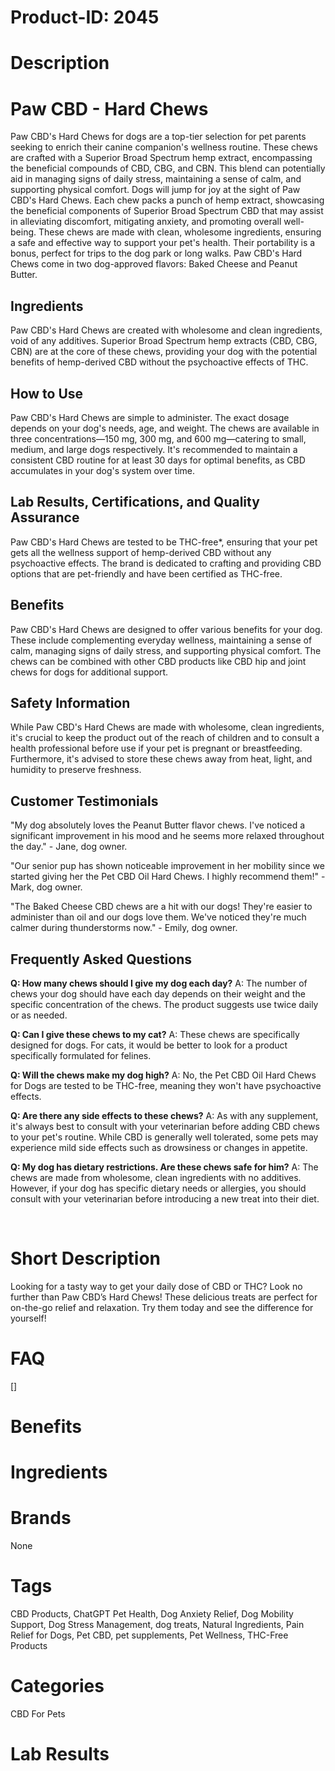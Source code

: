 # Product-ID: 2045

# Description

<h1>Paw CBD - Hard Chews</h1>
<p>Paw CBD's Hard Chews for dogs are a top-tier selection for pet parents seeking to enrich their canine companion's wellness routine. These chews are crafted with a Superior Broad Spectrum hemp extract, encompassing the beneficial compounds of CBD, CBG, and CBN. This blend can potentially aid in managing signs of daily stress, maintaining a sense of calm, and supporting physical comfort. Dogs will jump for joy at the sight of Paw CBD's Hard Chews. Each chew packs a punch of hemp extract, showcasing the beneficial components of Superior Broad Spectrum CBD that may assist in alleviating discomfort, mitigating anxiety, and promoting overall well-being. These chews are made with clean, wholesome ingredients, ensuring a safe and effective way to support your pet's health. Their portability is a bonus, perfect for trips to the dog park or long walks. Paw CBD's Hard Chews come in two dog-approved flavors: Baked Cheese and Peanut Butter.</p>
<h2>Ingredients</h2>
<p>Paw CBD's Hard Chews are created with wholesome and clean ingredients, void of any additives. Superior Broad Spectrum hemp extracts (CBD, CBG, CBN) are at the core of these chews, providing your dog with the potential benefits of hemp-derived CBD without the psychoactive effects of THC.</p>
<h2>How to Use</h2>
<p>Paw CBD's Hard Chews are simple to administer. The exact dosage depends on your dog's needs, age, and weight. The chews are available in three concentrations—150 mg, 300 mg, and 600 mg—catering to small, medium, and large dogs respectively. It's recommended to maintain a consistent CBD routine for at least 30 days for optimal benefits, as CBD accumulates in your dog's system over time.</p>
<h2>Lab Results, Certifications, and Quality Assurance</h2>
<p>Paw CBD's Hard Chews are tested to be THC-free*, ensuring that your pet gets all the wellness support of hemp-derived CBD without any psychoactive effects. The brand is dedicated to crafting and providing CBD options that are pet-friendly and have been certified as THC-free.</p>
<h2>Benefits</h2>
<p>Paw CBD's Hard Chews are designed to offer various benefits for your dog. These include complementing everyday wellness, maintaining a sense of calm, managing signs of daily stress, and supporting physical comfort. The chews can be combined with other CBD products like CBD hip and joint chews for dogs for additional support.</p>
<h2>Safety Information</h2>
<p>While Paw CBD's Hard Chews are made with wholesome, clean ingredients, it's crucial to keep the product out of the reach of children and to consult a health professional before use if your pet is pregnant or breastfeeding. Furthermore, it's advised to store these chews away from heat, light, and humidity to preserve freshness.</p>
<h2>Customer Testimonials</h2>
<p>"My dog absolutely loves the Peanut Butter flavor chews. I've noticed a significant improvement in his mood and he seems more relaxed throughout the day." - Jane, dog owner.</p>
<p>"Our senior pup has shown noticeable improvement in her mobility since we started giving her the Pet CBD Oil Hard Chews. I highly recommend them!" - Mark, dog owner.</p>
<p>"The Baked Cheese CBD chews are a hit with our dogs! They're easier to administer than oil and our dogs love them. We've noticed they're much calmer during thunderstorms now." - Emily, dog owner.</p>
<h2>Frequently Asked Questions</h2>
<p><strong>Q: How many chews should I give my dog each day?</strong> A: The number of chews your dog should have each day depends on their weight and the specific concentration of the chews. The product suggests use twice daily or as needed.</p>
<p><strong>Q: Can I give these chews to my cat?</strong> A: These chews are specifically designed for dogs. For cats, it would be better to look for a product specifically formulated for felines.</p>
<p><strong>Q: Will the chews make my dog high?</strong> A: No, the Pet CBD Oil Hard Chews for Dogs are tested to be THC-free, meaning they won't have psychoactive effects.</p>
<p><strong>Q: Are there any side effects to these chews?</strong> A: As with any supplement, it's always best to consult with your veterinarian before adding CBD chews to your pet's routine. While CBD is generally well tolerated, some pets may experience mild side effects such as drowsiness or changes in appetite.</p>
<p><strong>Q: My dog has dietary restrictions. Are these chews safe for him?</strong> A: The chews are made from wholesome, clean ingredients with no additives. However, if your dog has specific dietary needs or allergies, you should consult with your veterinarian before introducing a new treat into their diet.</p>
<p>&nbsp;</p>


# Short Description

<p>Looking for a tasty way to get your daily dose of CBD or THC? Look no further than Paw CBD&#8217;s Hard Chews! These delicious treats are perfect for on-the-go relief and relaxation. Try them today and see the difference for yourself!</p>


# FAQ
[]

# Benefits



# Ingredients



# Brands

None

# Tags

CBD Products, ChatGPT Pet Health, Dog Anxiety Relief, Dog Mobility Support, Dog Stress Management, dog treats, Natural Ingredients, Pain Relief for Dogs, Pet CBD, pet supplements, Pet Wellness, THC-Free Products

# Categories

CBD For Pets

# Lab Results
